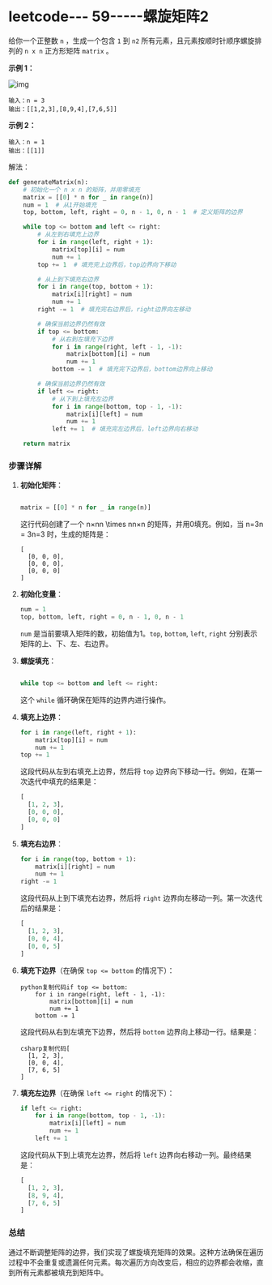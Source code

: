 # leetcode---  59-----螺旋矩阵2

给你一个正整数 `n` ，生成一个包含 `1` 到 `n2` 所有元素，且元素按顺时针顺序螺旋排列的 `n x n` 正方形矩阵 `matrix` 。



**示例 1：**

![img](https://assets.leetcode.com/uploads/2020/11/13/spiraln.jpg)

```
输入：n = 3
输出：[[1,2,3],[8,9,4],[7,6,5]]
```

**示例 2：**

```
输入：n = 1
输出：[[1]]
```



解法：

```python
def generateMatrix(n):
    # 初始化一个 n x n 的矩阵，并用零填充
    matrix = [[0] * n for _ in range(n)]
    num = 1  # 从1开始填充
    top, bottom, left, right = 0, n - 1, 0, n - 1  # 定义矩阵的边界

    while top <= bottom and left <= right:
        # 从左到右填充上边界
        for i in range(left, right + 1):
            matrix[top][i] = num
            num += 1
        top += 1  # 填充完上边界后，top边界向下移动

        # 从上到下填充右边界
        for i in range(top, bottom + 1):
            matrix[i][right] = num
            num += 1
        right -= 1  # 填充完右边界后，right边界向左移动

        # 确保当前边界仍然有效
        if top <= bottom:
            # 从右到左填充下边界
            for i in range(right, left - 1, -1):
                matrix[bottom][i] = num
                num += 1
            bottom -= 1  # 填充完下边界后，bottom边界向上移动

        # 确保当前边界仍然有效
        if left <= right:
            # 从下到上填充左边界
            for i in range(bottom, top - 1, -1):
                matrix[i][left] = num
                num += 1
            left += 1  # 填充完左边界后，left边界向右移动

    return matrix

```

### 步骤详解

1. **初始化矩阵**：

   ```python
   
   matrix = [[0] * n for _ in range(n)]
   ```

   这行代码创建了一个 n×nn \times nn×n 的矩阵，并用0填充。例如，当 n=3n = 3n=3 时，生成的矩阵是：

   ```
   [
     [0, 0, 0],
     [0, 0, 0],
     [0, 0, 0]
   ]
   ```

2. **初始化变量**：

   ```python
   num = 1
   top, bottom, left, right = 0, n - 1, 0, n - 1
   ```

   `num` 是当前要填入矩阵的数，初始值为1。`top`, `bottom`, `left`, `right` 分别表示矩阵的上、下、左、右边界。

3. **螺旋填充**：

   ```python
   
   while top <= bottom and left <= right:
   ```

   这个 `while` 循环确保在矩阵的边界内进行操作。

4. **填充上边界**：

   ```python
   for i in range(left, right + 1):
       matrix[top][i] = num
       num += 1
   top += 1
   ```

   这段代码从左到右填充上边界，然后将 `top` 边界向下移动一行。例如，在第一次迭代中填充的结果是：

   ```python
   [
     [1, 2, 3],
     [0, 0, 0],
     [0, 0, 0]
   ]
   ```

5. **填充右边界**：

   ```python
   for i in range(top, bottom + 1):
       matrix[i][right] = num
       num += 1
   right -= 1
   ```

   这段代码从上到下填充右边界，然后将 `right` 边界向左移动一列。第一次迭代后的结果是：

   ```python
   [
     [1, 2, 3],
     [0, 0, 4],
     [0, 0, 5]
   ]
   ```

6. **填充下边界**（在确保 `top <= bottom` 的情况下）：

   ```
   python复制代码if top <= bottom:
       for i in range(right, left - 1, -1):
           matrix[bottom][i] = num
           num += 1
       bottom -= 1
   ```

   这段代码从右到左填充下边界，然后将 `bottom` 边界向上移动一行。结果是：

   ```
   csharp复制代码[
     [1, 2, 3],
     [0, 0, 4],
     [7, 6, 5]
   ]
   ```

7. **填充左边界**（在确保 `left <= right` 的情况下）：

   ```python
   if left <= right:
       for i in range(bottom, top - 1, -1):
           matrix[i][left] = num
           num += 1
       left += 1
   ```

   这段代码从下到上填充左边界，然后将 `left` 边界向右移动一列。最终结果是：

   ```python
   [
     [1, 2, 3],
     [8, 9, 4],
     [7, 6, 5]
   ]
   ```

### 总结

通过不断调整矩阵的边界，我们实现了螺旋填充矩阵的效果。这种方法确保在遍历过程中不会重复或遗漏任何元素。每次遍历方向改变后，相应的边界都会收缩，直到所有元素都被填充到矩阵中。